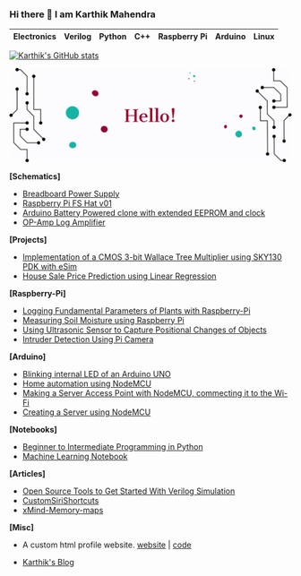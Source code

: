 ### Hi there 👋 I am Karthik Mahendra

Electronics | Verilog | Python | C++ | Raspberry Pi | Arduino | Linux
---         | ---     | ---    | --- | ---          | ---     | ---  



<!--[![GitHub Streak](https://github-readme-streak-stats.herokuapp.com/?user=ikarthikmb)](https://git.io/streak-stats)-->
[![Karthik's GitHub stats](https://github-readme-stats.vercel.app/api?username=ikarthikmb)](https://github.com/ikarthikmb/github-readme-stats)

![electron](https://raw.githubusercontent.com/Ikarthikmb/ikarthikmb/main/media/hello_awesome.gif)



**[Schematics]**

* [Breadboard Power Supply](https://github.com/Ikarthikmb/Circuit-Designs#1-breadboard-power-supply)
* [Raspberry Pi FS Hat v01](https://github.com/Ikarthikmb/Circuit-Designs#2-raspberry-pi-fs-hat-v01)
* [Arduino Battery Powered clone with extended EEPROM and clock](https://github.com/Ikarthikmb/Circuit-Designs#5-project-bacee)
* [OP-Amp Log Amplifier](https://github.com/Ikarthikmb/Circuit-Designs#6-op-amp-log-amplifier)


**[Projects]**

* [Implementation of a CMOS 3-bit Wallace Tree Multiplier using SKY130 PDK with eSim](https://ikarthikmb.github.io/wallace-tree/)
* [House Sale Price Prediction using Linear Regression](https://github.com/Ikarthikmb/Machine-Learning-Notebook/blob/master/Project2.ipynb)


**[Raspberry-Pi]**

* [Logging Fundamental Parameters of Plants with Raspberry-Pi](https://github.com/Ikarthikmb/gardener-groot)
* [Measuring Soil Moisture using Raspberry Pi](https://github.com/Ikarthikmb/Hardware-Programming/tree/master/RaspberryPi#1-measuring-soil-moisture-using-raspberry-pi)
* [Using Ultrasonic Sensor to Capture Positional Changes of Objects](https://github.com/Ikarthikmb/Hardware-Programming/tree/master/RaspberryPi#2-using-ultrasonic-sensor-to-capture-positional-changes-of-objects)
* [Intruder Detection Using Pi Camera](https://github.com/Ikarthikmb/Hardware-Programming/tree/master/RaspberryPi#3-intruder-detection-using-pi-camera)


**[Arduino]**

* [Blinking internal LED of an Arduino UNO](https://github.com/Ikarthikmb/Hardware-Programming/tree/master/Arduino-repo#1-blinking-internal-led-of-an-arduino-uno)
* [Home automation using NodeMCU](https://github.com/Ikarthikmb/Hardware-Programming/tree/master/Arduino-repo#getting-started-with-arduino)
* [Making a Server Access Point with NodeMCU, commecting it to the Wi-Fi](https://github.com/Ikarthikmb/Hardware-Programming/tree/master/Arduino-repo#getting-started-with-arduino)
* [Creating a Server using NodeMCU](https://github.com/Ikarthikmb/Hardware-Programming/tree/master/Arduino-repo#getting-started-with-arduino)


**[Notebooks]**

* [Beginner to Intermediate Programming in Python](https://github.com/Ikarthikmb/Python-Programming)
* [Machine Learning Notebook](https://github.com/Ikarthikmb/Machine-Learning-Notebook)


**[Articles]**

* [Open Source Tools to Get Started With Verilog Simulation](https://github.com/Ikarthikmb/VerilogFod)
* [CustomSiriShortcuts](https://ikarthikmb.github.io/CustomSiriShortcuts/)
* [xMind-Memory-maps](https://ikarthikmb.github.io/Memory_Maps-xMind/)


**[Misc]**

* A custom html profile website. [website](https://ikarthikmb.github.io/home-page/) | [code](https://github.com/Ikarthikmb/home-page)

* [Karthik's Blog](https://ikarthikmb.github.io/)


<!--
**Ikarthikmb/ikarthikmb** is a ✨ _special_ ✨ repository because its `README.md` (this file) appears on your GitHub profile.

Here are some ideas to get you started:


- 🔭 I’m currently working on ...
- 🌱 I’m currently learning cell design with Magic
- 👯 I’m looking to collaborate on ...
- 🤔 I’m looking for help with ...
- 💬 Ask me about ...
- 📫 How to reach me: ...
- 😄 Pronouns: ...
- ⚡ Fun fact: ...
-->
